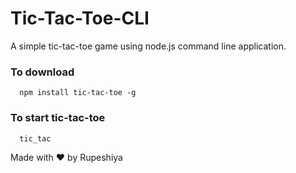 # Tic-Tac-Toe-CLI

A simple tic-tac-toe game using node.js command line application.


### To download

```
  npm install tic-tac-toe -g

```
### To start tic-tac-toe

```
  tic_tac

```

Made with :heart: by Rupeshiya
